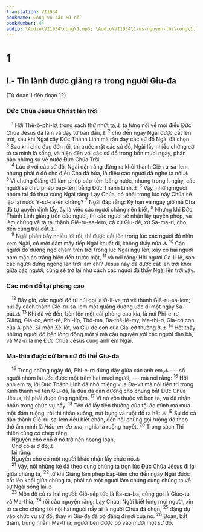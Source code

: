 ```yaml
---
translation: VI1934
bookName: Công-vụ các Sứ-đồ 
bookNumber: 44
audio: \Audio\VI1934\cong\1.mp3; \Audio\VI1934\1-ms-nguyen-thi\cong\1.mp3; \Audio\VI1934\2-ms-david-dong\cong\1.mp3
---
```


<div class="title"><h1>1</h1><h2>I.- Tin lành được giảng ra trong người Giu-đa</h2><p>(Từ đoạn 1 đến đoạn 12)</p><h3>Đức Chúa Jêsus Christ lên trời</h3></div>
<span class="verse cong_1_1"> <sup>1</sup> Hỡi Thê-ô-phi-lơ, trong sách thứ nhứt ta,<a data-toggle="tooltip" data-placement="bottom" title="Xem sách Lu-ca 1:1-4">⚓</a> ta từng nói về mọi điều Đức Chúa Jêsus đã làm và dạy từ ban đầu,<a data-toggle="tooltip" data-placement="bottom" title="Lu 1:1-4">⚓</a></span>
<span class="verse cong_1_2"><sup>2</sup> cho đến ngày Ngài được cất lên trời, sau khi Ngài cậy Đức Thánh Linh mà răn dạy các sứ đồ Ngài đã chọn. </span>
<span class="verse cong_1_3"><sup>3</sup> Sau khi chịu đau đớn rồi, thì trước mặt các sứ đồ, Ngài lấy nhiều chứng cớ tỏ ra mình là sống, và hiện đến với các sứ đồ trong bốn mươi ngày, phán bảo những sự về nước Đức Chúa Trời. <br/></span>
<span class="verse cong_1_4"> <sup>4</sup> Lúc ở với các sứ đồ, Ngài dặn rằng đừng ra khỏi thành Giê-ru-sa-lem, nhưng phải ở đó chờ điều Cha đã hứa, là điều các ngươi đã nghe ta nói.<a data-toggle="tooltip" data-placement="bottom" title="Lu 24:49">⚓</a></span>
<span class="verse cong_1_5"><sup>5</sup> Vì chưng Giăng đã làm phép báp-têm bằng nước, nhưng trong ít ngày, các người sẽ chịu phép báp-têm bằng Đức Thánh Linh.<a data-toggle="tooltip" data-placement="bottom" title="Mat 3:11; Mac 1:8; Lu 3:16; Gi 1:33">⚓</a></span>
<span class="verse cong_1_6"><sup>6</sup> Vậy, những người nhóm tại đó thưa cùng Ngài rằng: Lạy Chúa, có phải trong lúc nầy Chúa sẽ lập lại nước Y-sơ-ra-ên chăng? </span>
<span class="verse cong_1_7"><sup>7</sup> Ngài đáp rằng: Kỳ hạn và ngày giờ mà Cha đã tự quyền định lấy, ấy là việc các ngươi chẳng nên biết. </span>
<span class="verse cong_1_8"><sup>8</sup> Nhưng khi Đức Thánh Linh giáng trên các ngươi, thì các ngươi sẽ nhận lấy quyền phép, và làm chứng về ta tại thành Giê-ru-sa-lem, cả xứ Giu-đê, xứ Sa-ma-ri, cho đến cùng trái đất.<a data-toggle="tooltip" data-placement="bottom" title="Mat 28:19; Mac 16:15; Lu 24:47-48">⚓</a><br/></span>
<span class="verse cong_1_9"> <sup>9</sup> Ngài phán bấy nhiêu lời rồi, thì được cất lên trong lúc các người đó nhìn xem Ngài, có một đám mây tiếp Ngài khuất đi, không thấy nữa.<a data-toggle="tooltip" data-placement="bottom" title="Mac 16:19; Lu 24:50-51">⚓</a></span>
<span class="verse cong_1_10"><sup>10</sup> Các người đó đương ngó chăm trên trời trong lúc Ngài ngự lên, xảy có hai người nam mặc áo trắng hiện đến trước mặt, </span>
<span class="verse cong_1_11"><sup>11</sup> và nói rằng: Hỡi người Ga-li-lê, sao các ngươi đứng ngóng lên trời làm chi? Jêsus nầy đã được cất lên trời khỏi giữa các ngươi, cũng sẽ trở lại như cách các ngươi đã thấy Ngài lên trời vậy. <br/></span>
<div class="title"><h3>Các môn đồ tại phòng cao</h3></div>
<span class="verse cong_1_12"> <sup>12</sup> Bấy giờ, các người đó từ núi gọi là Ô-li-ve trở về thành Giê-ru-sa-lem; núi ấy cách thành Giê-ru-sa-lem một quãng đường ước đi một ngày Sa-bát.<a data-toggle="tooltip" data-placement="bottom" title="Ước chừng một Ki-lô-mét">⚓</a></span>
<span class="verse cong_1_13"><sup>13</sup> Khi đã về đến, bèn lên một cái phòng cao kia, là nơi Phi-e-rơ, Giăng, Gia-cơ, Anh-rê, Phi-líp, Thô-ma, Ba-thê-lê-my, Ma-thi-ơ, Gia-cơ con của A-phê, Si-môn Xê-lốt, và Giu-đe con của Gia-cơ thường ở.<a data-toggle="tooltip" data-placement="bottom" title="Mat 10:2-4; Mac 3:16-19; Lu 6:14-16">⚓</a></span>
<span class="verse cong_1_14"><sup>14</sup> Hết thảy những người đó bền lòng đồng một ý mà cầu nguyện với các người đàn bà, và Ma-ri là mẹ Đức Chúa Jêsus cùng anh em Ngài. <br/></span>
<div class="title"><h3>Ma-thia được cử làm sứ đồ thế Giu-đa</h3></div>
<span class="verse cong_1_15"> <sup>15</sup> Trong những ngày đó, Phi-e-rơ đứng dậy giữa các anh em,<a data-toggle="tooltip" data-placement="bottom" title="Ctd: các anh chị em">⚓</a> --- số người nhóm lại ước được một trăm hai mươi người, --- mà nói rằng: </span>
<span class="verse cong_1_16"><sup>16</sup> Hỡi anh em ta, lời Đức Thánh Linh đã nhờ miệng vua Đa-vít mà nói tiên tri trong Kinh thánh về tên Giu-đa, là đứa đã dẫn đường cho chúng bắt Đức Chúa Jêsus, thì phải được ứng nghiệm. </span>
<span class="verse cong_1_17"><sup>17</sup> Vì nó vốn thuộc về bọn ta, và đã nhận phần trong chức vụ nầy. </span>
<span class="verse cong_1_18"><sup>18</sup> Tên đó lấy tiền thưởng của tội ác mình mà mua một đám ruộng, rồi thì nhào xuống, nứt bụng và ruột đổ ra hết.<a data-toggle="tooltip" data-placement="bottom" title="Mat 27:3-8">⚓</a></span>
<span class="verse cong_1_19"><sup>19</sup> Sự đó cả dân thành Giê-ru-sa-lem đều biết chán, đến nỗi chúng gọi ruộng đó theo thổ âm mình là <i>Hác-en-đa-ma</i>, nghĩa là ruộng huyết. </span>
<span class="verse cong_1_20"><sup>20</sup> Trong sách Thi thiên cũng có chép rằng: <br/> Nguyền cho chỗ ở nó trở nên hoang loạn, <br/> Chớ có ai ở đó;<a data-toggle="tooltip" data-placement="bottom" title="Thi 69:25">⚓</a><br/> lại rằng: <br/> Nguyền cho có một người khác nhận lấy chức nó.<a data-toggle="tooltip" data-placement="bottom" title="Thi 109:8">⚓</a><br/></span>
<span class="verse cong_1_21"> <sup>21</sup> Vậy, nội những kẻ đã theo cùng chúng ta trọn lúc Đức Chúa Jêsus đi lại giữa chúng ta, </span>
<span class="verse cong_1_22"><sup>22</sup> từ khi Giăng làm phép báp-têm cho đến ngày Ngài được cất lên khỏi giữa chúng ta, phải có một người làm chứng cùng chúng ta về sự Ngài sống lại.<a data-toggle="tooltip" data-placement="bottom" title="Mat 3:16; Mac 1:9; 16:19; Lu 3:21; 24:51">⚓</a><br/></span>
<span class="verse cong_1_23"> <sup>23</sup> Môn đồ cử ra hai người: Giô-sép tức là Ba-sa-ba, cũng gọi là Giúc-tu, và Ma-thia, </span>
<span class="verse cong_1_24"><sup>24</sup> rồi cầu nguyện rằng: Lạy Chúa, Ngài biết lòng mọi người, xin tỏ ra cho chúng tôi nội hai người nầy ai là người Chúa đã chọn, </span>
<span class="verse cong_1_25"><sup>25</sup> đặng dự vào chức vụ sứ đồ, thay vì Giu-đa đã bỏ đặng đi nơi của nó. </span>
<span class="verse cong_1_26"><sup>26</sup> Đoạn, bắt thăm, trúng nhằm Ma-thia; người bèn được bổ vào mười một sứ đồ. <br/></span>
